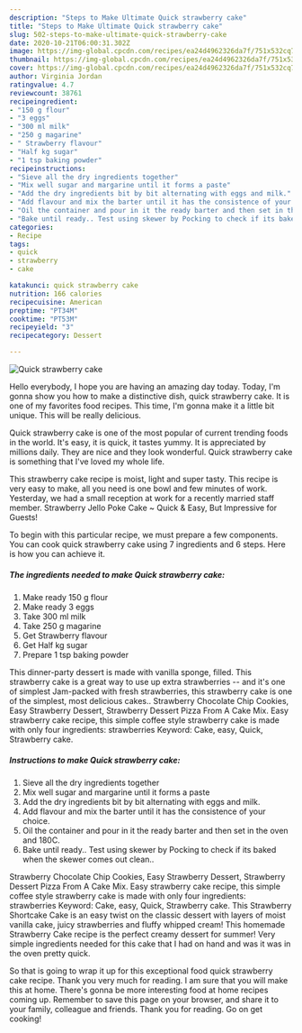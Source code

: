 ```yaml
---
description: "Steps to Make Ultimate Quick strawberry cake"
title: "Steps to Make Ultimate Quick strawberry cake"
slug: 502-steps-to-make-ultimate-quick-strawberry-cake
date: 2020-10-21T06:00:31.302Z
image: https://img-global.cpcdn.com/recipes/ea24d4962326da7f/751x532cq70/quick-strawberry-cake-recipe-main-photo.jpg
thumbnail: https://img-global.cpcdn.com/recipes/ea24d4962326da7f/751x532cq70/quick-strawberry-cake-recipe-main-photo.jpg
cover: https://img-global.cpcdn.com/recipes/ea24d4962326da7f/751x532cq70/quick-strawberry-cake-recipe-main-photo.jpg
author: Virginia Jordan
ratingvalue: 4.7
reviewcount: 38761
recipeingredient:
- "150 g flour"
- "3 eggs"
- "300 ml milk"
- "250 g magarine"
- " Strawberry flavour"
- "Half kg sugar"
- "1 tsp baking powder"
recipeinstructions:
- "Sieve all the dry ingredients together"
- "Mix well sugar and margarine until it forms a paste"
- "Add the dry ingredients bit by bit alternating with eggs and milk."
- "Add flavour and mix the barter until it has the consistence of your choice."
- "Oil the container and pour in it the ready barter and then set in the oven and 180C."
- "Bake until ready.. Test using skewer by Pocking to check if its baked when the skewer comes out clean.."
categories:
- Recipe
tags:
- quick
- strawberry
- cake

katakunci: quick strawberry cake 
nutrition: 166 calories
recipecuisine: American
preptime: "PT34M"
cooktime: "PT53M"
recipeyield: "3"
recipecategory: Dessert

---
```



![Quick strawberry cake](https://img-global.cpcdn.com/recipes/ea24d4962326da7f/751x532cq70/quick-strawberry-cake-recipe-main-photo.jpg)

Hello everybody, I hope you are having an amazing day today. Today, I'm gonna show you how to make a distinctive dish, quick strawberry cake. It is one of my favorites food recipes. This time, I'm gonna make it a little bit unique. This will be really delicious.

Quick strawberry cake is one of the most popular of current trending foods in the world. It's easy, it is quick, it tastes yummy. It is appreciated by millions daily. They are nice and they look wonderful. Quick strawberry cake is something that I've loved my whole life.

This strawberry cake recipe is moist, light and super tasty. This recipe is very easy to make, all you need is one bowl and few minutes of work. Yesterday, we had a small reception at work for a recently married staff member. Strawberry Jello Poke Cake ~ Quick &amp; Easy, But Impressive for Guests!


To begin with this particular recipe, we must prepare a few components. You can cook quick strawberry cake using 7 ingredients and 6 steps. Here is how you can achieve it.

<!--inarticleads1-->

##### The ingredients needed to make Quick strawberry cake:

1. Make ready 150 g flour
1. Make ready 3 eggs
1. Take 300 ml milk
1. Take 250 g magarine
1. Get  Strawberry flavour
1. Get Half kg sugar
1. Prepare 1 tsp baking powder


This dinner-party dessert is made with vanilla sponge, filled. This strawberry cake is a great way to use up extra strawberries -- and it&#39;s one of simplest Jam-packed with fresh strawberries, this strawberry cake is one of the simplest, most delicious cakes.. Strawberry Chocolate Chip Cookies, Easy Strawberry Dessert, Strawberry Dessert Pizza From A Cake Mix. Easy strawberry cake recipe, this simple coffee style strawberry cake is made with only four ingredients: strawberries Keyword: Cake, easy, Quick, Strawberry cake. 

<!--inarticleads2-->

##### Instructions to make Quick strawberry cake:

1. Sieve all the dry ingredients together
1. Mix well sugar and margarine until it forms a paste
1. Add the dry ingredients bit by bit alternating with eggs and milk.
1. Add flavour and mix the barter until it has the consistence of your choice.
1. Oil the container and pour in it the ready barter and then set in the oven and 180C.
1. Bake until ready.. Test using skewer by Pocking to check if its baked when the skewer comes out clean..


Strawberry Chocolate Chip Cookies, Easy Strawberry Dessert, Strawberry Dessert Pizza From A Cake Mix. Easy strawberry cake recipe, this simple coffee style strawberry cake is made with only four ingredients: strawberries Keyword: Cake, easy, Quick, Strawberry cake. This Strawberry Shortcake Cake is an easy twist on the classic dessert with layers of moist vanilla cake, juicy strawberries and fluffy whipped cream! This homemade Strawberry Cake recipe is the perfect creamy dessert for summer! Very simple ingredients needed for this cake that I had on hand and was it was in the oven pretty quick. 

So that is going to wrap it up for this exceptional food quick strawberry cake recipe. Thank you very much for reading. I am sure that you will make this at home. There's gonna be more interesting food at home recipes coming up. Remember to save this page on your browser, and share it to your family, colleague and friends. Thank you for reading. Go on get cooking!

